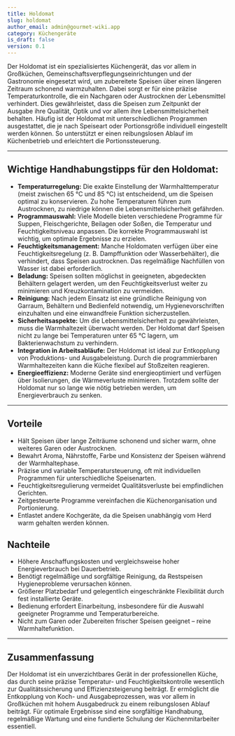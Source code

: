 ```yaml
---
title: Holdomat
slug: holdomat
author_email: admin@gourmet-wiki.app
category: Küchengeräte
is_draft: false
version: 0.1
---
```

Der Holdomat ist ein spezialisiertes Küchengerät, das vor allem in Großküchen, Gemeinschaftsverpflegungseinrichtungen und der Gastronomie eingesetzt wird, um zubereitete Speisen über einen längeren Zeitraum schonend warmzuhalten. Dabei sorgt er für eine präzise Temperaturkontrolle, die ein Nachgaren oder Austrocknen der Lebensmittel verhindert. Dies gewährleistet, dass die Speisen zum Zeitpunkt der Ausgabe ihre Qualität, Optik und vor allem ihre Lebensmittelsicherheit behalten. Häufig ist der Holdomat mit unterschiedlichen Programmen ausgestattet, die je nach Speiseart oder Portionsgröße individuell eingestellt werden können. So unterstützt er einen reibungslosen Ablauf im Küchenbetrieb und erleichtert die Portionssteuerung.

---

## Wichtige Handhabungstipps für den Holdomat:

- **Temperaturregelung:** Die exakte Einstellung der Warmhalttemperatur (meist zwischen 65 °C und 85 °C) ist entscheidend, um die Speisen optimal zu konservieren. Zu hohe Temperaturen führen zum Austrocknen, zu niedrige können die Lebensmittelsicherheit gefährden.
- **Programmauswahl:** Viele Modelle bieten verschiedene Programme für Suppen, Fleischgerichte, Beilagen oder Soßen, die Temperatur und Feuchtigkeitsniveau anpassen. Die korrekte Programmauswahl ist wichtig, um optimale Ergebnisse zu erzielen.
- **Feuchtigkeitsmanagement:** Manche Holdomaten verfügen über eine Feuchtigkeitsregelung (z. B. Dampffunktion oder Wasserbehälter), die verhindert, dass Speisen austrocknen. Das regelmäßige Nachfüllen von Wasser ist dabei erforderlich.
- **Beladung:** Speisen sollten möglichst in geeigneten, abgedeckten Behältern gelagert werden, um den Feuchtigkeitsverlust weiter zu minimieren und Kreuzkontamination zu vermeiden.
- **Reinigung:** Nach jedem Einsatz ist eine gründliche Reinigung von Garraum, Behältern und Bedienfeld notwendig, um Hygienevorschriften einzuhalten und eine einwandfreie Funktion sicherzustellen.
- **Sicherheitsaspekte:** Um die Lebensmittelsicherheit zu gewährleisten, muss die Warmhaltezeit überwacht werden. Der Holdomat darf Speisen nicht zu lange bei Temperaturen unter 65 °C lagern, um Bakterienwachstum zu verhindern.
- **Integration in Arbeitsabläufe:** Der Holdomat ist ideal zur Entkopplung von Produktions- und Ausgabeleistung. Durch die programmierbaren Warmhaltezeiten kann die Küche flexibel auf Stoßzeiten reagieren.
- **Energieeffizienz:** Moderne Geräte sind energieoptimiert und verfügen über Isolierungen, die Wärmeverluste minimieren. Trotzdem sollte der Holdomat nur so lange wie nötig betrieben werden, um Energieverbrauch zu senken.

---

## Vorteile

- Hält Speisen über lange Zeiträume schonend und sicher warm, ohne weiteres Garen oder Austrocknen.
- Bewahrt Aroma, Nährstoffe, Farbe und Konsistenz der Speisen während der Warmhaltephase.
- Präzise und variable Temperatursteuerung, oft mit individuellen Programmen für unterschiedliche Speisenarten.
- Feuchtigkeitsregulierung vermeidet Qualitätsverluste bei empfindlichen Gerichten.
- Zeitgesteuerte Programme vereinfachen die Küchenorganisation und Portionierung.
- Entlastet andere Kochgeräte, da die Speisen unabhängig vom Herd warm gehalten werden können.

## Nachteile

- Höhere Anschaffungskosten und vergleichsweise hoher Energieverbrauch bei Dauerbetrieb.
- Benötigt regelmäßige und sorgfältige Reinigung, da Restspeisen Hygieneprobleme verursachen können.
- Größerer Platzbedarf und gelegentlich eingeschränkte Flexibilität durch fest installierte Geräte.
- Bedienung erfordert Einarbeitung, insbesondere für die Auswahl geeigneter Programme und Temperaturbereiche.
- Nicht zum Garen oder Zubereiten frischer Speisen geeignet – reine Warmhaltefunktion.

---

## Zusammenfassung

Der Holdomat ist ein unverzichtbares Gerät in der professionellen Küche, das durch seine präzise Temperatur- und Feuchtigkeitskontrolle wesentlich zur Qualitätssicherung und Effizienzsteigerung beiträgt. Er ermöglicht die Entkopplung von Koch- und Ausgabeprozessen, was vor allem in Großküchen mit hohem Ausgabedruck zu einem reibungslosen Ablauf beiträgt. Für optimale Ergebnisse sind eine sorgfältige Handhabung, regelmäßige Wartung und eine fundierte Schulung der Küchenmitarbeiter essentiell.